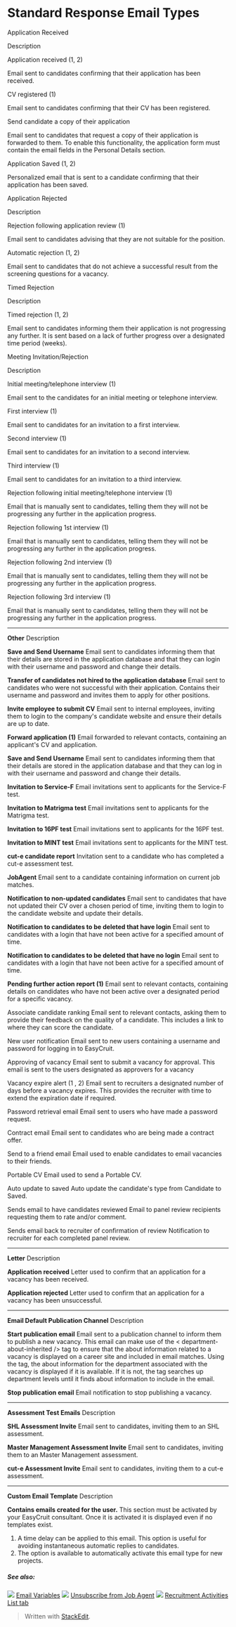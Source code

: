 # Standard Response Email Types

Application Received

Description

Application received (1, 2)

Email sent to candidates confirming that their application has been received.

CV registered (1)

Email sent to candidates confirming that their CV has been registered.

Send candidate a copy of their application

Email sent to candidates that request a copy of their application is forwarded to them. To enable this functionality, the application form must contain the email fields in the Personal Details section.

Application Saved (1, 2)

Personalized email that is sent to a candidate confirming that their application has been saved.

Application Rejected

Description

Rejection following application review (1)

Email sent to candidates advising that they are not suitable for the position.

Automatic rejection (1, 2)

Email sent to candidates that do not achieve a successful result from the screening questions for a vacancy.

Timed Rejection

Description

Timed rejection (1, 2)

Email sent to candidates informing them their application is not progressing any further. It is sent based on a lack of further progress over a designated time period (weeks).

Meeting Invitation/Rejection

Description

Initial meeting/telephone interview (1)

Email sent to the candidates for an initial meeting or telephone interview.

First interview (1)

Email sent to candidates for an invitation to a first interview.

Second interview (1)

Email sent to candidates for an invitation to a second interview.

Third interview (1)

Email sent to candidates for an invitation to a third interview.

Rejection following initial meeting/telephone interview (1)

Email that is manually sent to candidates, telling them they will not be progressing any further in the application progress.

Rejection following 1st interview (1)

Email that is manually sent to candidates, telling them they will not be progressing any further in the application progress.

Rejection following 2nd interview (1)

Email that is manually sent to candidates, telling them they will not be progressing any further in the application progress.

Rejection following 3rd interview (1)

Email that is manually sent to candidates, telling them they will not be progressing any further in the application progress.
***
**Other**
Description

**Save and Send Username**
Email sent to candidates informing them that their details are stored in the application database and that they can login with their username and password and change their details.

**Transfer of candidates not hired to the application database**
Email sent to candidates who were not successful with their application. Contains their username and password and invites them to apply for other positions.

**Invite employee to submit CV**
Email sent to internal employees, inviting them to login to the company's candidate website and ensure their details are up to date.

**Forward application (1)**
Email forwarded to relevant contacts, containing an applicant's CV and application.

**Save and Send Username**
Email sent to candidates informing them that their details are stored in the application database and that they can log in with their username and password and change their details.

**Invitation to Service-F**
Email invitations sent to applicants for the Service-F test.

**Invitation to Matrigma test**
Email invitations sent to applicants for the Matrigma test.

**Invitation to 16PF test**
Email invitations sent to applicants for the 16PF test.

**Invitation to MINT test**
Email invitations sent to applicants for the MINT test.

**cut-e candidate report**
Invitation sent to a candidate who has completed a cut-e assessment test.

**JobAgent**
Email sent to a candidate containing information on current job matches.

**Notification to non-updated candidates**
Email sent to candidates that have not updated their CV over a chosen period of time, inviting them to login to the candidate website and update their details.

**Notification to candidates to be deleted that have login**
Email sent to candidates with a login that have not been active for a specified amount of time.

**Notification to candidates to be deleted that have no login**
Email sent to candidates with a login that have not been active for a specified amount of time.

**Pending further action report (1)**
Email sent to relevant contacts, containing details on candidates who have not been active over a designated period for a specific vacancy.

Associate candidate ranking
Email sent to relevant contacts, asking them to provide their feedback on the quality of a candidate. This includes a link to where they can score the candidate.

New user notification
Email sent to new users containing a username and password for logging in to EasyCruit.

Approving of vacancy
Email sent to submit a vacancy for approval. This email is sent to the users designated as approvers for a vacancy

Vacancy expire alert (1 , 2)
Email sent to recruiters a designated number of days before a vacancy expires. This provides the recruiter with time to extend the expiration date if required.

Password retrieval email
Email sent to users who have made a password request.

Contract email
Email sent to candidates who are being made a contract offer.

Send to a friend email
Email used to enable candidates to email vacancies to their friends.

Portable CV
Email used to send a Portable CV.

Auto update to saved
Auto update the candidate's type from Candidate to Saved.

Sends email to have candidates reviewed
Email to panel review recipients requesting them to rate and/or comment.

Sends email back to recruiter of confirmation of review
Notification to recruiter for each completed panel review.
***
**Letter**
Description

**Application received**
Letter used to confirm that an application for a vacancy has been received.

**Application rejected**
Letter used to confirm that an application for a vacancy has been unsuccessful.
***
**Email Default Publication Channel**
Description

**Start publication email**
Email sent to a publication channel to inform them to publish a new vacancy. This email can make use of the < department-about-inherited /> tag to ensure that the about information related to a vacancy is displayed on a career site and included in email matches. Using the tag, the about information for the department associated with the vacancy is displayed if it is available. If it is not, the tag searches up department levels until it finds about information to include in the email.

**Stop publication email**
Email notification to stop publishing a vacancy.
***
**Assessment Test Emails**
Description

**SHL Assessment Invite**
Email sent to candidates, inviting them to an SHL assessment.

**Master Management Assessment Invite**
Email sent to candidates, inviting them to an Master Management assessment.

**cut-e Assessment Invite**
Email sent to candidates, inviting them to a cut-e assessment.
***
**Custom Email Template**
Description

**Contains emails created for the user.**
This section must be activated by your EasyCruit consultant. Once it is activated it is displayed even if no templates exist.

1.  A time delay can be applied to this email. This option is useful for avoiding instantaneous automatic replies to candidates.
2.  The option is available to automatically activate this email type for new projects.

##### See also:

![](../Resources/Images/icon-document-link.png) [Email Variables](email_variables.htm)
![](../Resources/Images/icon-document-link.png) [Unsubscribe from Job Agent](unsubscribe_from_job_agent.htm)
![](../Resources/Images/icon-document-link.png) [Recruitment Activities List tab](recruitment_activities_list_tab.htm)


> Written with [StackEdit](https://stackedit.io/).
<!--stackedit_data:
eyJoaXN0b3J5IjpbLTcyNzkyMDg5Ml19
-->
